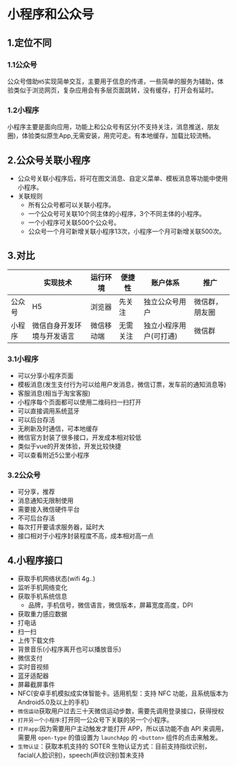 # 小程序和公众号

## 1.定位不同

### 1.1公众号

公众号借助`H5`实现简单交互，主要用于信息的传递，一些简单的服务为辅助，体验类似于浏览网页，复杂应用会有多层页面跳转，没有缓存，打开会有延时。

### 1.2小程序

小程序主要是面向应用，功能上和公众号有区分(不支持关注，消息推送，朋友圈)，体验类似原生App,无需安装，用完可走。有本地缓存，加载比较流畅。

## 2.公众号关联小程序

- 公众号关联小程序后，将可在图文消息、自定义菜单、模板消息等功能中使用小程序。
- 关联规则
  - 所有公众号都可以关联小程序。
  - 一个公众号可关联10个同主体的小程序，3个不同主体的小程序。
  - 一个小程序可关联500个公众号。
  - 公众号一个月可新增关联小程序13次，小程序一个月可新增关联500次。

## 3.对比

|        | 实现技术                   | 运行环境   | 便捷性   | 账户体系               | 推广           |
| ------ | -------------------------- | ---------- | -------- | ---------------------- | -------------- |
| 公众号 | H5                         | 浏览器     | 先关注   | 独立公众号用户         | 微信群，朋友圈 |
| 小程序 | 微信自身开发环境与开发语言 | 微信移动端 | 无需关注 | 独立小程序用户(可打通) | 微信群         |

### 3.1小程序

- 可以分享小程序页面
- 模板消息(发生支付行为可以给用户发消息，微信订票，发车前的通知消息等)
- 客服消息(相当于淘宝客服)
- 小程序每个页面都可以使用二维码扫一扫打开
- 可以直接调用系统蓝牙
- 可以后台存活
- 无刷新及时通信，可本地缓存
- 微信官方封装了很多接口，开发成本相对较低
- 类似于vue的开发体验，开发比较快捷
- 可以查看附近5公里小程序

### 3.2公众号

- 可分享，推荐
- 消息通知无限制使用
- 需要接入微信硬件平台
- 不可后台存活
- 每次打开要请求服务器，延时大
- 接口相对于小程序封装程度不高，成本相对高一点

## 4.小程序接口

- 获取手机网络状态(wifi 4g..)
- 监听手机网络变化
- 获取手机系统信息
  - 品牌，手机信号，微信语言，微信版本，屏幕宽度高度，DPI
- 获取重力感应数据
- 打电话
- 扫一扫
- 上传下载文件
- 背景音乐(小程序离开也可以播放音乐)
- 微信支付
- 实时音视频
- 蓝牙适配器
- 屏幕截屏事件
- NFC(安卓手机模拟成实体智能卡。适用机型：支持 NFC 功能，且系统版本为Android5.0及以上的手机)
- `微信运动`获取用户过去三十天微信运动步数，需要先调用登录接口，获得授权
- `打开另一个小程序`:打开同一公众号下关联的另一个小程序。
- `打开app`:因为需要用户主动触发才能打开 APP，所以该功能不由 API 来调用，需要用 `open-type` 的值设置为 `launchApp` 的 `<button>` 组件的点击来触发。
- `生物认证`：获取本机支持的 SOTER 生物认证方式：目前支持指纹识别，facial(人脸识别)，speech(声纹识别)暂未支持

